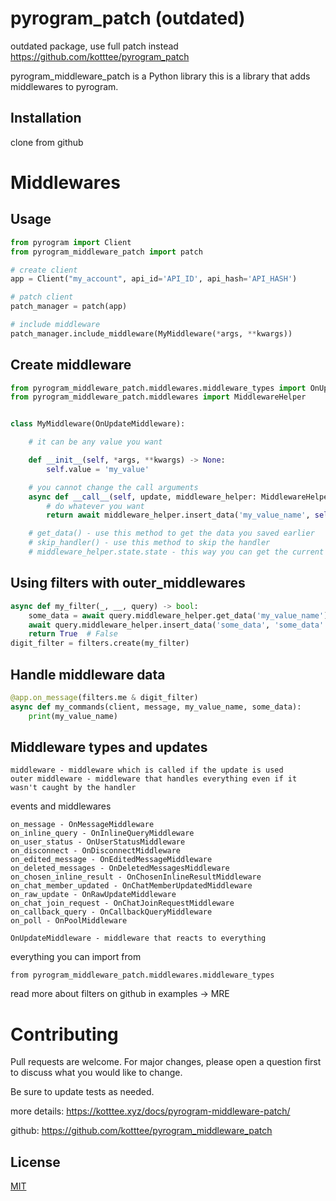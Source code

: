 # pyrogram_patch (outdated)

outdated package, use full patch instead https://github.com/kotttee/pyrogram_patch

pyrogram_middleware_patch is a Python library this is a library that adds middlewares to pyrogram.

## Installation

clone from github

# Middlewares

## Usage

```python
from pyrogram import Client
from pyrogram_middleware_patch import patch

# create client
app = Client("my_account", api_id='API_ID', api_hash='API_HASH')

# patch client
patch_manager = patch(app)

# include middleware
patch_manager.include_middleware(MyMiddleware(*args, **kwargs))

```

## Create middleware

```python
from pyrogram_middleware_patch.middlewares.middleware_types import OnUpdateMiddleware
from pyrogram_middleware_patch.middlewares import MiddlewareHelper


class MyMiddleware(OnUpdateMiddleware):

    # it can be any value you want

    def __init__(self, *args, **kwargs) -> None:
        self.value = 'my_value'

    # you cannot change the call arguments
    async def __call__(self, update, middleware_helper: MiddlewareHelper):
        # do whatever you want
        return await middleware_helper.insert_data('my_value_name', self.value)

    # get_data() - use this method to get the data you saved earlier
    # skip_handler() - use this method to skip the handler
    # middleware_helper.state.state - this way you can get the current state ! works just in pyrogram_patch
```
## Using filters with outer_middlewares
```python
async def my_filter(_, __, query) -> bool:
    some_data = await query.middleware_helper.get_data('my_value_name')
    await query.middleware_helper.insert_data('some_data', 'some_data' + some_data)
    return True  # False
digit_filter = filters.create(my_filter)
```
## Handle middleware data

```python
@app.on_message(filters.me & digit_filter)
async def my_commands(client, message, my_value_name, some_data):
    print(my_value_name)
```
## Middleware types and updates
```text
middleware - middleware which is called if the update is used
outer middleware - middleware that handles everything even if it wasn't caught by the handler
```
events and middlewares
```text
on_message - OnMessageMiddleware
on_inline_query - OnInlineQueryMiddleware
on_user_status - OnUserStatusMiddleware
on_disconnect - OnDisconnectMiddleware
on_edited_message - OnEditedMessageMiddleware
on_deleted_messages - OnDeletedMessagesMiddleware
on_chosen_inline_result - OnChosenInlineResultMiddleware
on_chat_member_updated - OnChatMemberUpdatedMiddleware
on_raw_update - OnRawUpdateMiddleware
on_chat_join_request - OnChatJoinRequestMiddleware
on_callback_query - OnCallbackQueryMiddleware
on_poll - OnPoolMiddleware

OnUpdateMiddleware - middleware that reacts to everything
```
everything you can import from
```text
from pyrogram_middleware_patch.middlewares.middleware_types
```

read more about filters on github in examples -> MRE

# Contributing
Pull requests are welcome. For major changes, please open a question first to discuss what you would like to change.

Be sure to update tests as needed.

more details: https://kotttee.xyz/docs/pyrogram-middleware-patch/

github: https://github.com/kotttee/pyrogram_middleware_patch
## License
[MIT](https://choosealicense.com/licenses/mit/)

